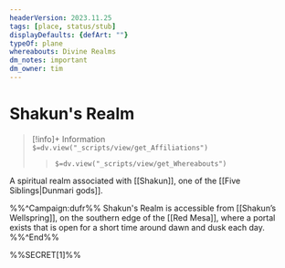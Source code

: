 ```yaml
---
headerVersion: 2023.11.25
tags: [place, status/stub]
displayDefaults: {defArt: ""}
typeOf: plane
whereabouts: Divine Realms
dm_notes: important
dm_owner: tim
---
```

# Shakun's Realm
>[!info]+ Information  
> `$=dv.view("_scripts/view/get_Affiliations")`  
>> `$=dv.view("_scripts/view/get_Whereabouts")`

A spiritual realm associated with [[Shakun]], one of the [[Five Siblings|Dunmari gods]].

%%^Campaign:dufr%%
Shakun's Realm is accessible from [[Shakun’s Wellspring]], on the southern edge of the [[Red Mesa]], where a portal exists that is open for a short time around dawn and dusk each day. 
%%^End%%

%%SECRET[1]%%